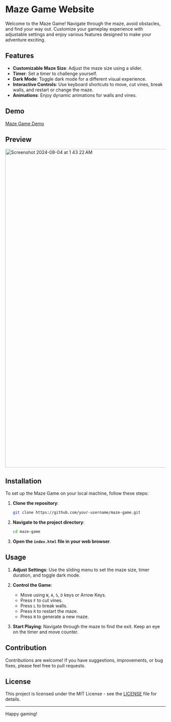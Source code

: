 # Maze Game Website

Welcome to the Maze Game! Navigate through the maze, avoid obstacles, and find your way out. Customize your gameplay experience with adjustable settings and enjoy various features designed to make your adventure exciting.

## Features

- **Customizable Maze Size**: Adjust the maze size using a slider.
- **Timer**: Set a timer to challenge yourself.
- **Dark Mode**: Toggle dark mode for a different visual experience.
- **Interactive Controls**: Use keyboard shortcuts to move, cut vines, break walls, and restart or change the maze.
- **Animations**: Enjoy dynamic animations for walls and vines.

## Demo

[Maze Game Demo](https://sharif-islam96403.github.io/Maze-Game-Website/)

## Preview
<img width="1000" alt="Screenshot 2024-08-04 at 1 43 22 AM" src="https://github.com/user-attachments/assets/5b055b81-48f7-4f47-898c-25544dc04c37">



## Installation

To set up the Maze Game on your local machine, follow these steps:

1. **Clone the repository**:
    ```bash
    git clone https://github.com/your-username/maze-game.git
    ```

2. **Navigate to the project directory**:
    ```bash
    cd maze-game
    ```

3. **Open the `index.html` file in your web browser**.

## Usage

1. **Adjust Settings**: Use the sliding menu to set the maze size, timer duration, and toggle dark mode.
2. **Control the Game**:
    - Move using `W`, `A`, `S`, `D` keys or Arrow Keys.
    - Press `F` to cut vines.
    - Press `L` to break walls.
    - Press `R` to restart the maze.
    - Press `N` to generate a new maze.

3. **Start Playing**: Navigate through the maze to find the exit. Keep an eye on the timer and move counter.

## Contribution

Contributions are welcome! If you have suggestions, improvements, or bug fixes, please feel free to pull requests.

## License

This project is licensed under the MIT License - see the [LICENSE]((https://opensource.org/license/mit)) file for details.

---

Happy gaming!

